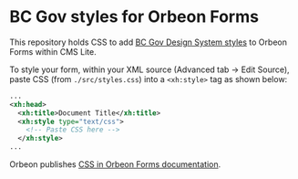 # BC Gov styles for Orbeon Forms

This repository holds CSS to add [BC Gov Design System styles](https://github.com/bcgov/design-system) to Orbeon Forms within CMS Lite.

To style your form, within your XML source (Advanced tab -> Edit Source), paste CSS (from `./src/styles.css`) into a `<xh:style>` tag as shown below:

```xml
...
<xh:head>
  <xh:title>Document Title</xh:title>
  <xh:style type="text/css">
    <!-- Paste CSS here -->
  </xh:style>
...
```

Orbeon publishes [CSS in Orbeon Forms documentation](https://doc.orbeon.com/form-runner/styling/css).
